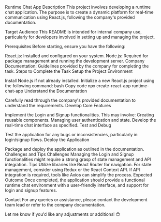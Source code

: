 Runtime Chat App
Description
This project involves developing a runtime chat application. The purpose is to create a dynamic platform for real-time communication using React.js, following the company's provided documentation.

Target Audience
This README is intended for internal company use, particularly for developers involved in setting up and managing the project.

Prerequisites
Before starting, ensure you have the following:

React.js: Installed and configured on your system.
Node.js: Required for package management and running the development server.
Company Documentation: Guidelines provided by the company for completing the task.
Steps to Complete the Task
Setup the Project Environment

Install Node.js if not already installed.
Initialize a new React.js project using the following command:
bash
Copy code
npx create-react-app runtime-chat-app
Understand the Documentation

Carefully read through the company's provided documentation to understand the requirements.
Develop Core Features

Implement the Login and Signup functionalities. This may involve:
Creating reusable components.
Managing user authentication and state.
Develop the real-time chat interface as specified.
Test and Debug

Test the application for any bugs or inconsistencies, particularly in login/signup flows.
Deploy the Application

Package and deploy the application as outlined in the documentation.
Challenges and Tips
Challenges
Managing the Login and Signup functionalities might require a strong grasp of state management and API integration.
Tips
Utilize libraries like React Router for navigation.
For state management, consider using Redux or the React Context API.
If API integration is required, tools like Axios can simplify the process.
Expected Outcome
Once completed, the application should provide a functional runtime chat environment with a user-friendly interface, and support for login and signup features.

Contact
For any queries or assistance, please contact the development team lead or refer to the company documentation.

Let me know if you'd like any adjustments or additions! 😊
